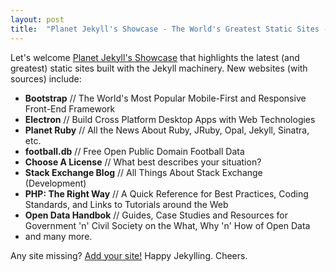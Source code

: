 ```yaml
---
layout: post
title:  "Planet Jekyll's Showcase - The World's Greatest Static Sites - Electron, Bootstrap, Open Data Handbook, And Many More"
---
```


Let's welcome [Planet Jekyll's Showcase](http://planetjekyll.github.io/showcase) that highlights the latest (and greatest)
static sites built with the Jekyll machinery.
New websites (with sources) include:

- **Bootstrap** // The World's Most Popular Mobile-First and Responsive Front-End Framework
- **Electron** // Build Cross Platform Desktop Apps with Web Technologies
- **Planet Ruby** // All the News About Ruby, JRuby, Opal, Jekyll, Sinatra, etc.
- **football.db** // Free Open Public Domain Football Data
- **Choose A License** // What best describes your situation?
- **Stack Exchange Blog** // All Things About Stack Exchange (Development)
- **PHP: The Right Way** // A Quick Reference for Best Practices, Coding Standards, and Links to Tutorials around the Web
- **Open Data Handbok** // Guides, Case Studies and Resources for Government 'n' Civil Society on the What, Why 'n' How of Open Data
- and many more.

Any site missing? [Add your site!](https://github.com/planetjekyll/showcase)
Happy Jekylling. Cheers.
